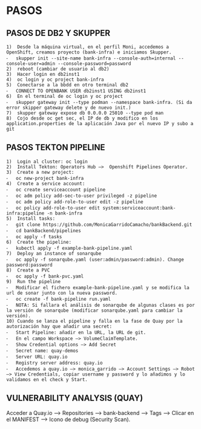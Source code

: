 # PASOS
## PASOS DE DB2 Y SKUPPER
	1)	Desde la máquina virtual, en el perfil Moni, accedemos a OpenShift, creamos proyecto (bank-infra) e iniciamos Skupper.
	⁃	skupper init --site-name bank-infra --console-auth=internal --console-user=admin --console-password=password
	2)	reboot (cambiar de usuario al db2)	
	3)	Hacer login en db2inst1
	4)	oc login y oc project bank-infra
	5)	Conectarse a la bbdd en otro terminal db2
	⁃	CONNECT TO OPENBANK USER db2inst1 USING db2inst1
	6)	En el terminal de oc login y oc project
	⁃	skupper gateway init --type podman --namespace bank-infra. (Si da error skipper gateway delete y de nuevo init.)
	7)	skupper gateway expose db 0.0.0.0 25010 --type pod man
	8)	Cojo desde oc get sec, el IP de db y modifico en los application.properties de la aplicación Java por el nuevo IP y subo a git

## PASOS TEKTON PIPELINE
	1)	Login al cluster: oc login
	2)	Install Tekton: Operators Hub —>  Openshift Pipelines Operator.
	3)	Create a new project: 
	⁃	oc new-project bank-infra
	4)	Create a service account:
	⁃	oc create serviceaccount pipeline
	⁃	oc adm policy add-sec-to-user privileged -z pipeline
	⁃	oc adm policy add-role-to-user edit -z pipeline
	⁃	oc policy add-role-to-user edit system:serviceaccount:bank-infra:pipeline -n bank-infra
	5)	Install tasks:
	⁃	git clone https://github.com/MonicaGarridoCamacho/bankBackend.git
	⁃	cd bankBackend/pipelines
	⁃	oc apply -f tasks
	6)	Create the pipeline:
	⁃	kubectl apply -f example-bank-pipeline.yaml
	7)	Deploy an instance of sonarqube
	⁃	oc apply -f sonarqube.yaml (user:admin/password:admin). Change password:password
	8)	Create a PVC
	⁃	oc apply -f bank-pvc.yaml
	9)	Run the pipeline
	⁃	Modificar el fichero example-bank-pipeline.yaml y se modifica la url de sonar junto con la nueva password.
	⁃	oc create -f bank-pipeline run.yaml
	⁃	NOTA: Si fallara el análisis de sonarqube de algunas clases es por la versión de sonarqube (modificar sonarqube.yaml para cambiar la versión).
	10)	Cuando se lanza el pipeline y falla en la fase de Quay por la autorización hay que añadir una secret:
	⁃	Start Pipeline: añadir en la URL, la URL de git.
	⁃	En el campo Workspace —> VolumeClaimTemplate.
	⁃	Show Credential options —> Add Secret
	⁃	Secret name: quay-demos
	⁃	Server URL: quay.io
	⁃	Registry server address: quay.io
	⁃	Accedemos a quay.io —> monica_garrido —> Account Settings —> Robot —> View Credentials, copiar username y password y lo añadimos y lo validamos en el check y Start.

## VULNERABILITY ANALYSIS (QUAY)
Acceder a Quay.io —> Repositories —> bank-backend —> Tags —> Clicar en el MANIFEST —> Icono de debug (Security Scan).
